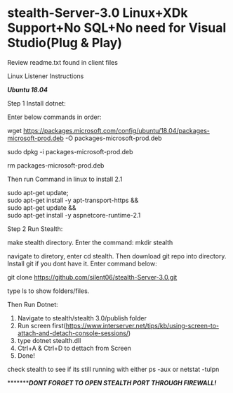 # stealth-Server-3.0 Linux+XDk Support+No SQL+No need for Visual Studio(Plug & Play)


Review readme.txt found in client files 

Linux Listener Instructions 


***Ubuntu 18.04***


Step 1 Install dotnet:

Enter below commands in order:


wget https://packages.microsoft.com/config/ubuntu/18.04/packages-microsoft-prod.deb -O packages-microsoft-prod.deb

sudo dpkg -i packages-microsoft-prod.deb



rm packages-microsoft-prod.deb

Then run Command in linux to install 2.1



sudo apt-get update; \
  sudo apt-get install -y apt-transport-https && \
  sudo apt-get update && \
  sudo apt-get install -y aspnetcore-runtime-2.1

Step 2 Run Stealth:


make stealth directory. Enter the command: mkdir stealth

navigate to diretory, enter cd stealth. Then download git repo into directory. Install git if you dont have it. Enter command below:

git clone https://github.com/silent06/stealth-Server-3.0.git

type ls to show folders/files. 

Then Run Dotnet:
1) Navigate to stealth/stealth 3.0/publish folder
2) Run screen first(https://www.interserver.net/tips/kb/using-screen-to-attach-and-detach-console-sessions/)
3) type dotnet stealth.dll
4) Ctrl+A & Ctrl+D to dettach from Screen
5) Done!

check stealth to see if its still running with either ps -aux or netstat -tulpn


**************DONT FORGET TO OPEN STEALTH PORT THROUGH FIREWALL!*******
